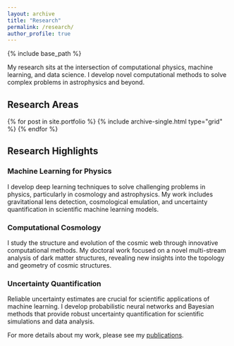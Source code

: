 ```yaml
---
layout: archive
title: "Research"
permalink: /research/
author_profile: true
---
```


{% include base_path %}

My research sits at the intersection of computational physics, machine learning, and data science. I develop novel computational methods to solve complex problems in astrophysics and beyond.

## Research Areas

<div class="grid__wrapper">
  {% for post in site.portfolio %}
    {% include archive-single.html type="grid" %}
  {% endfor %}
</div>

## Research Highlights

### Machine Learning for Physics

I develop deep learning techniques to solve challenging problems in physics, particularly in cosmology and astrophysics. My work includes gravitational lens detection, cosmological emulation, and uncertainty quantification in scientific machine learning models.

### Computational Cosmology

I study the structure and evolution of the cosmic web through innovative computational methods. My doctoral work focused on a novel multi-stream analysis of dark matter structures, revealing new insights into the topology and geometry of cosmic structures.

### Uncertainty Quantification

Reliable uncertainty estimates are crucial for scientific applications of machine learning. I develop probabilistic neural networks and Bayesian methods that provide robust uncertainty quantification for scientific simulations and data analysis.

For more details about my work, please see my [publications](/publications/).
